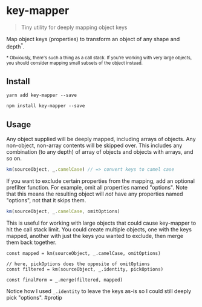 # key-mapper

> Tiny utility for deeply mapping object keys

Map object keys (properties) to transform an object of any shape and depth<sup>*</sup>.

<sub>* Obviously, there's such a thing as a call stack. If you're working with very large
objects, you should consider mapping small subsets of the object instead.</sub>

## Install

```
yarn add key-mapper --save
```

```
npm install key-mapper --save
```

## Usage

Any object supplied will be deeply mapped, including arrays of objects. Any non-object, non-array
contents will be skipped over. This includes any combination (to any depth) of array of objects and objects with arrays, and so on.

```js
km(sourceObject, _.camelCase) // => convert keys to camel case
```

If you want to exclude certain properties from the mapping, add an optional prefilter function.
For example, omit all properties named "options". Note that this means the resulting object will
_not_ have any properties named "options", not that it skips them.

```js
km(sourceObject, _.camelCase, omitOptions)
```

This is useful for working with large objects that could cause key-mapper to hit the call stack
limit. You could create multiple objects, one with the keys mapped, another with just the keys you
wanted to exclude, then merge them back together.

```
const mapped = km(sourceObject, _.camelCase, omitOptions)

// here, pickOptions does the opposite of omitOptions
const filtered = km(sourceObject, _.identity, pickOptions)

const finalForm = _.merge(filtered, mapped)
```

Notice how I used `_.identity` to leave the keys as-is so I could still deeply pick "options". #protip
